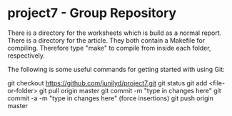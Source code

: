 project7 - Group Repository
========

There is a directory for the worksheets which is build as a normal report.
There is a directory for the article.
They both contain a Makefile for compiling. Therefore type "make" to compile from inside each folder, respectively.

The following is some useful commands for getting started with using Git:

git checkout https://github.com/junilyd/project7.git
git status
git add \<file-or-folder\>
git pull origin master
git commit -m "type in changes here"
git commit -a -m "type in changes here" (force insertions)
git push origin master

